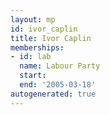 ```yaml
---
layout: mp
id: ivor_caplin
title: Ivor Caplin
memberships:
- id: lab
  name: Labour Party
  start: 
  end: '2005-03-18'
autogenerated: true
---
```

